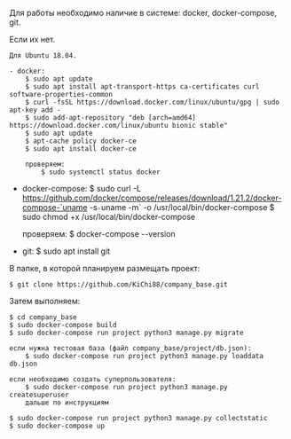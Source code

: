 Для работы необходимо наличие в системе: docker, docker-compose, git.

  Если их нет.

    Для Ubuntu 18.04.

    - docker: 
        $ sudo apt update
        $ sudo apt install apt-transport-https ca-certificates curl software-properties-common
        $ curl -fsSL https://download.docker.com/linux/ubuntu/gpg | sudo apt-key add -
        $ sudo add-apt-repository "deb [arch=amd64] https://download.docker.com/linux/ubuntu bionic stable"
        $ sudo apt update
        $ apt-cache policy docker-ce
        $ sudo apt install docker-ce
        
        проверяем:
            $ sudo systemctl status docker
           
   - docker-compose:
       $ sudo curl -L https://github.com/docker/compose/releases/download/1.21.2/docker-compose-`uname -s`-`uname -m` -o /usr/local/bin/docker-compose
       $ sudo chmod +x /usr/local/bin/docker-compose
       
       проверяем:
           $ docker-compose --version
           
   - git:
       $ sudo apt install git
       
В папке, в которой планируем размещать проект:
    
    $ git clone https://github.com/KiChi88/company_base.git
    
Затем выполняем:
    
    $ cd company_base
    $ sudo docker-compose build
    $ sudo docker-compose run project python3 manage.py migrate
    
    если нужна тестовая база (файл company_base/project/db.json):
        $ sudo docker-compose run project python3 manage.py loaddata db.json
        
    если необходимо создать суперпользователя:
        $ sudo docker-compose run project python3 manage.py createsuperuser
        дальше по инструкциям
        
    $ sudo docker-compose run project python3 manage.py collectstatic
    $ sudo docker-compose up
